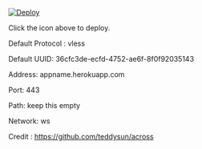 [![Deploy](https://www.herokucdn.com/deploy/button.png)](https://dashboard.heroku.com/new?template=https://github.com/nfejkw/sgyuw)

Click the icon above to deploy.

Default Protocol : vless

Default UUID: 36cfc3de-ecfd-4752-ae6f-8f0f92035143

Address: appname.herokuapp.com

Port: 443

Path: keep this empty

Network: ws

Credit : https://github.com/teddysun/across
